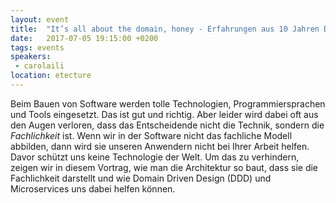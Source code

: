 ```yaml
---
layout: event
title:  "It’s all about the domain, honey - Erfahrungen aus 10 Jahren Domain Driven Design"
date:   2017-07-05 19:15:00 +0200
tags: events
speakers: 
 - carolaili
location: etecture
---
```


Beim Bauen von Software werden tolle Technologien, Programmiersprachen und Tools eingesetzt. Das ist gut und richtig. Aber leider wird dabei oft aus den Augen verloren, dass das Entscheidende nicht die Technik, sondern die *Fachlichkeit* ist. Wenn wir in der Software nicht das fachliche Modell abbilden, dann wird sie unseren Anwendern nicht bei Ihrer Arbeit helfen. Davor schützt uns keine Technologie der Welt. Um das zu verhindern, zeigen wir in diesem Vortrag, wie man die Architektur so baut, dass sie die Fachlichkeit darstellt und wie Domain Driven Design (DDD) und Microservices uns dabei helfen können.